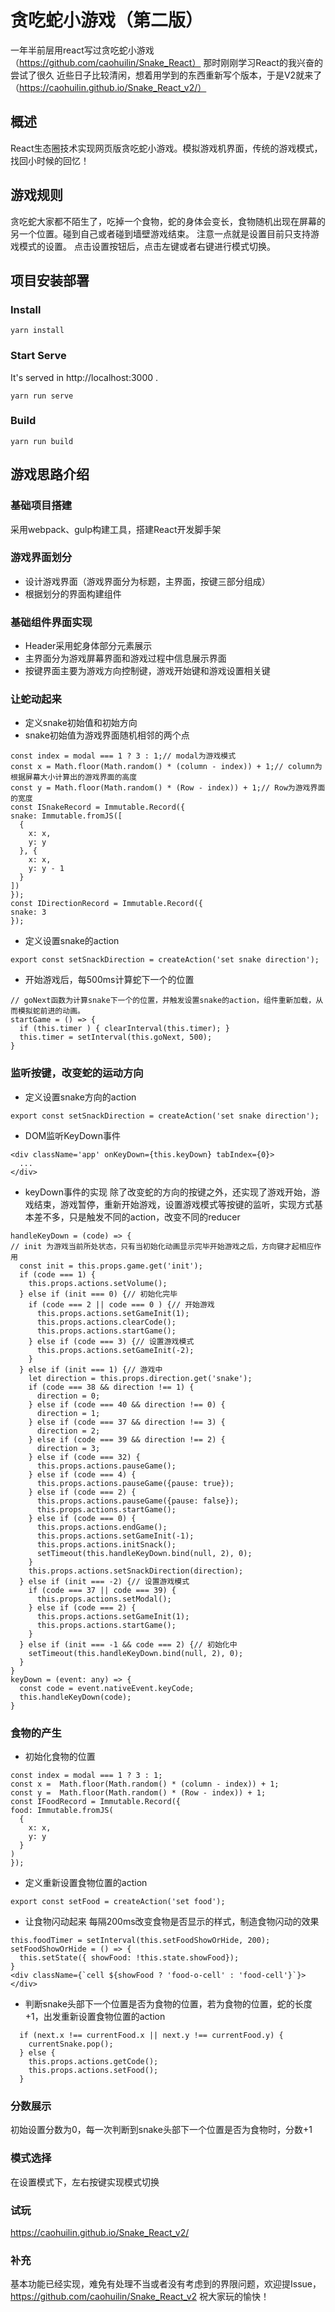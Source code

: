 # 贪吃蛇小游戏（第二版）

一年半前层用react写过贪吃蛇小游戏（https://github.com/caohuilin/Snake_React）
那时刚刚学习React的我兴奋的尝试了很久
近些日子比较清闲，想着用学到的东西重新写个版本，于是V2就来了（https://caohuilin.github.io/Snake_React_v2/）

## 概述

React生态圈技术实现网页版贪吃蛇小游戏。模拟游戏机界面，传统的游戏模式，找回小时候的回忆！

## 游戏规则

贪吃蛇大家都不陌生了，吃掉一个食物，蛇的身体会变长，食物随机出现在屏幕的另一个位置。碰到自己或者碰到墙壁游戏结束。
注意一点就是设置目前只支持游戏模式的设置。
点击设置按钮后，点击左键或者右键进行模式切换。

## 项目安装部署

### Install

```
yarn install
```

### Start Serve

It's served in http://localhost:3000 .
```
yarn run serve
```

### Build

```
yarn run build
```

## 游戏思路介绍

### 基础项目搭建

采用webpack、gulp构建工具，搭建React开发脚手架

### 游戏界面划分

- 设计游戏界面（游戏界面分为标题，主界面，按键三部分组成）
- 根据划分的界面构建组件

###  基础组件界面实现
- Header采用蛇身体部分元素展示
- 主界面分为游戏屏幕界面和游戏过程中信息展示界面
- 按键界面主要为游戏方向控制键，游戏开始键和游戏设置相关键

### 让蛇动起来

- 定义snake初始值和初始方向
- snake初始值为游戏界面随机相邻的两个点

```
const index = modal === 1 ? 3 : 1;// modal为游戏模式
const x = Math.floor(Math.random() * (column - index)) + 1;// column为根据屏幕大小计算出的游戏界面的高度
const y = Math.floor(Math.random() * (Row - index)) + 1;// Row为游戏界面的宽度
const ISnakeRecord = Immutable.Record({
snake: Immutable.fromJS([
  {
    x: x,
    y: y
  }, {
    x: x,
    y: y - 1
  }
])
});
const IDirectionRecord = Immutable.Record({
snake: 3
});
```

- 定义设置snake的action
```
export const setSnackDirection = createAction('set snake direction');
```

- 开始游戏后，每500ms计算蛇下一个的位置
```
// goNext函数为计算snake下一个的位置，并触发设置snake的action，组件重新加载，从而模拟蛇前进的动画。
startGame = () => {
  if (this.timer ) { clearInterval(this.timer); }
  this.timer = setInterval(this.goNext, 500);
}
```

### 监听按键，改变蛇的运动方向
- 定义设置snake方向的action
```
export const setSnackDirection = createAction('set snake direction');
```
- DOM监听KeyDown事件
```
<div className='app' onKeyDown={this.keyDown} tabIndex={0}>
  ...
</div>
```
- keyDown事件的实现
除了改变蛇的方向的按键之外，还实现了游戏开始，游戏结束，游戏暂停，重新开始游戏，设置游戏模式等按键的监听，实现方式基本差不多，只是触发不同的action，改变不同的reducer
```
handleKeyDown = (code) => {
// init 为游戏当前所处状态，只有当初始化动画显示完毕开始游戏之后，方向键才起相应作用
  const init = this.props.game.get('init');
  if (code === 1) {
    this.props.actions.setVolume();
  } else if (init === 0) {// 初始化完毕
    if (code === 2 || code === 0 ) {// 开始游戏
      this.props.actions.setGameInit(1);
      this.props.actions.clearCode();
      this.props.actions.startGame();
    } else if (code === 3) {// 设置游戏模式
      this.props.actions.setGameInit(-2);
    }
  } else if (init === 1) {// 游戏中
    let direction = this.props.direction.get('snake');
    if (code === 38 && direction !== 1) {
      direction = 0;
    } else if (code === 40 && direction !== 0) {
      direction = 1;
    } else if (code === 37 && direction !== 3) {
      direction = 2;
    } else if (code === 39 && direction !== 2) {
      direction = 3;
    } else if (code === 32) {
      this.props.actions.pauseGame();
    } else if (code === 4) {
      this.props.actions.pauseGame({pause: true});
    } else if (code === 2) {
      this.props.actions.pauseGame({pause: false});
      this.props.actions.startGame();
    } else if (code === 0) {
      this.props.actions.endGame();
      this.props.actions.setGameInit(-1);
      this.props.actions.initSnack();
      setTimeout(this.handleKeyDown.bind(null, 2), 0);
    }
    this.props.actions.setSnackDirection(direction);
  } else if (init === -2) {// 设置游戏模式
    if (code === 37 || code === 39) {
      this.props.actions.setModal();
    } else if (code === 2) {
      this.props.actions.setGameInit(1);
      this.props.actions.startGame();
    }
  } else if (init === -1 && code === 2) {// 初始化中
    setTimeout(this.handleKeyDown.bind(null, 2), 0);
  }
}
keyDown = (event: any) => {
  const code = event.nativeEvent.keyCode;
  this.handleKeyDown(code);
}
```

### 食物的产生

- 初始化食物的位置
```
const index = modal === 1 ? 3 : 1;
const x =  Math.floor(Math.random() * (column - index)) + 1;
const y =  Math.floor(Math.random() * (Row - index)) + 1;
const IFoodRecord = Immutable.Record({
food: Immutable.fromJS(
  {
    x: x,
    y: y
  }
)
});
```

- 定义重新设置食物位置的action
```
export const setFood = createAction('set food');
```

- 让食物闪动起来
每隔200ms改变食物是否显示的样式，制造食物闪动的效果
```
this.foodTimer = setInterval(this.setFoodShowOrHide, 200);
setFoodShowOrHide = () => {
  this.setState({ showFood: !this.state.showFood});
}
<div className={`cell ${showFood ? 'food-o-cell' : 'food-cell'}`}></div>
```

- 判断snake头部下一个位置是否为食物的位置，若为食物的位置，蛇的长度+1，出发重新设置食物位置的action
```
  if (next.x !== currentFood.x || next.y !== currentFood.y) {
    currentSnake.pop();
  } else {
    this.props.actions.getCode();
    this.props.actions.setFood();
  }
```  
### 分数展示

初始设置分数为0，每一次判断到snake头部下一个位置是否为食物时，分数+1

### 模式选择

在设置模式下，左右按键实现模式切换

### 试玩

https://caohuilin.github.io/Snake_React_v2/

### 补充

基本功能已经实现，难免有处理不当或者没有考虑到的界限问题，欢迎提Issue，https://github.com/caohuilin/Snake_React_v2
祝大家玩的愉快！
